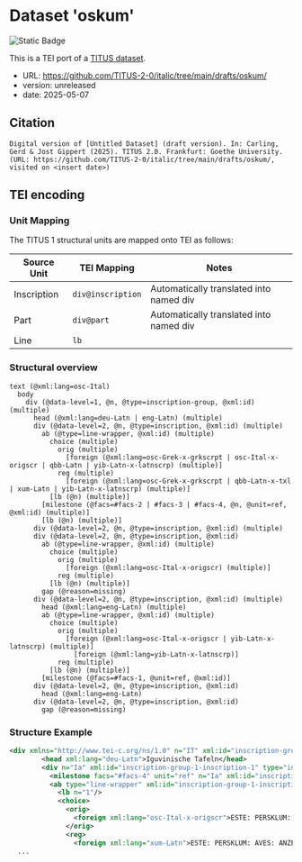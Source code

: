 # Dataset 'oskum'

![Static Badge](https://img.shields.io/badge/TEI_validation-passing-green)

This is a TEI port of a [TITUS dataset](http://titus.uni-frankfurt.de/texte/etcs/ital/oskumb/oskum.htm).

* URL: https://github.com/TITUS-2-0/italic/tree/main/drafts/oskum/
* version: unreleased
* date: 2025-05-07

## Citation
```text
Digital version of [Untitled Dataset] (draft version). In: Carling, Gerd & Jost Gippert (2025). TITUS 2.0. Frankfurt: Goethe University. (URL: https://github.com/TITUS-2-0/italic/tree/main/drafts/oskum/, visited on <insert date>)
```

## TEI encoding


### Unit Mapping
The TITUS 1 structural units are mapped onto TEI as follows:

| Source Unit | TEI Mapping | Notes |
|-------------|-------------|-------|
| Inscription | `div@inscription` | Automatically translated into named div |
| Part | `div@part` | Automatically translated into named div |
| Line | `lb` |  |

### Structural overview
```text
text (@xml:lang=osc-Ital)
  body
    div (@data-level=1, @n, @type=inscription-group, @xml:id) (multiple)
      head (@xml:lang=deu-Latn | eng-Latn) (multiple)
      div (@data-level=2, @n, @type=inscription, @xml:id) (multiple)
        ab (@type=line-wrapper, @xml:id) (multiple)
          choice (multiple)
            orig (multiple)
              [foreign (@xml:lang=osc-Grek-x-grkscrpt | osc-Ital-x-origscr | qbb-Latn | yib-Latn-x-latnscrp) (multiple)]
            reg (multiple)
              [foreign (@xml:lang=osc-Grek-x-grkscrpt | qbb-Latn-x-txl | xum-Latn | yib-Latn-x-latnscrp) (multiple)]
          [lb (@n) (multiple)]
        [milestone (@facs=#facs-2 | #facs-3 | #facs-4, @n, @unit=ref, @xml:id) (multiple)]
        [lb (@n) (multiple)]
      div (@data-level=2, @n, @type=inscription, @xml:id) (multiple)
      div (@data-level=2, @n, @type=inscription, @xml:id)
        ab (@type=line-wrapper, @xml:id) (multiple)
          choice (multiple)
            orig (multiple)
              [foreign (@xml:lang=osc-Ital-x-origscr) (multiple)]
            reg (multiple)
          [lb (@n) (multiple)]
        gap (@reason=missing)
      div (@data-level=2, @n, @type=inscription, @xml:id) (multiple)
        head (@xml:lang=eng-Latn) (multiple)
        ab (@type=line-wrapper, @xml:id) (multiple)
          choice (multiple)
            orig (multiple)
              [foreign (@xml:lang=osc-Ital-x-origscr | yib-Latn-x-latnscrp) (multiple)]
                [foreign (@xml:lang=yib-Latn-x-latnscrp)]
            reg (multiple)
          [lb (@n) (multiple)]
        [milestone (@facs=#facs-1, @unit=ref, @xml:id)]
      div (@data-level=2, @n, @type=inscription, @xml:id)
        head (@xml:lang=eng-Latn)
      div (@data-level=2, @n, @type=inscription, @xml:id)
        gap (@reason=missing)
```

### Structure Example

```xml
<div xmlns="http://www.tei-c.org/ns/1.0" n="IT" xml:id="inscription-group-1" type="inscription-group" data-level="1">
        <head xml:lang="deu-Latn">Iguvinische Tafeln</head>
        <div n="Ia" xml:id="inscription-group-1-inscription-1" type="inscription" data-level="2">
          <milestone facs="#facs-4" unit="ref" n="Ia" xml:id="inscription-group-1-inscription-1-milestone-1"/>
          <ab type="line-wrapper" xml:id="inscription-group-1-inscription-1-ab-1">
            <lb n="1"/>
            <choice>
              <orig>
                <foreign xml:lang="osc-Ital-x-origscr">ESTE: PERSKLUM: AVES: ANZERIATES: ENETU:</foreign>
              </orig>
              <reg>
                <foreign xml:lang="xum-Latn">ESTE: PERSKLUM: AVES: ANZERIATES: ENETU:</foreign>
  ...
```
